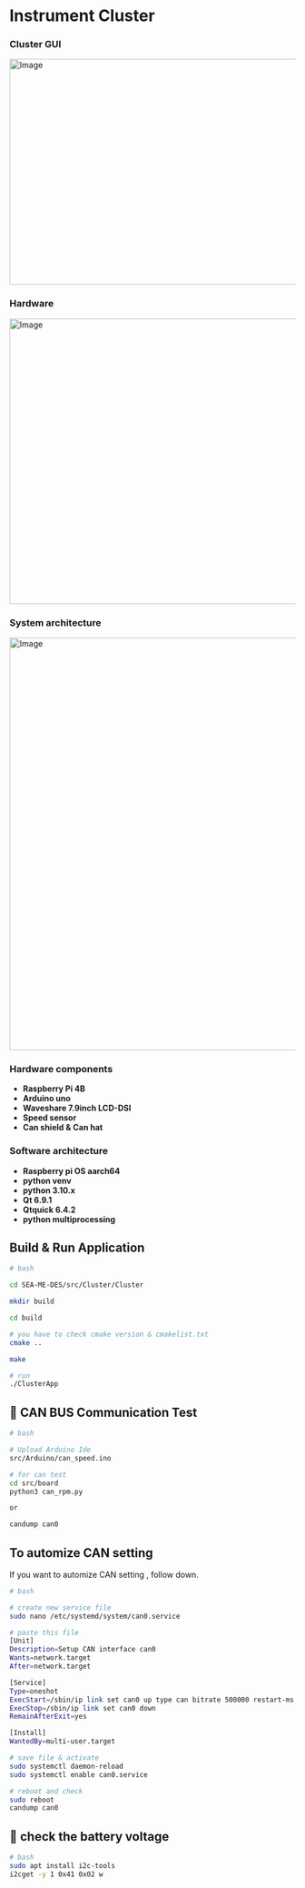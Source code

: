 <!-- cluster 부분 -->
# Instrument Cluster

### Cluster GUI
<!-- <p align="center"> -->
<img width="1276" height="397" alt="Image" src="https://github.com/user-attachments/assets/7978a139-d85e-47fb-96e7-0c468c9e55b5" />
<!-- </p> -->

### Hardware
<!-- <p align="center"> -->
<img width="630" height="502" alt="Image" src="https://github.com/user-attachments/assets/75017de1-eb9d-4e1a-8a69-e72a90c90cb2" />
<!-- </p> -->

### System architecture
<img width="1188" height="726" alt="Image" src="https://github.com/user-attachments/assets/d8bef1b4-f8c2-430f-bad6-66f989c535ee" />


### Hardware components
- **Raspberry Pi 4B**
- **Arduino uno**
- **Waveshare 7.9inch LCD-DSI**
- **Speed sensor**
- **Can shield & Can hat**

### Software architecture
 - **Raspberry pi OS aarch64**
 - **python venv**
 - **python 3.10.x**
 - **Qt 6.9.1**
 - **Qtquick 6.4.2**
 - **python multiprocessing**


## Build & Run  Application
```bash
# bash

cd SEA-ME-DES/src/Cluster/Cluster

mkdir build

cd build

# you have to check cmake version & cmakelist.txt
cmake ..

make 

# run
./ClusterApp
```

## 🔗 CAN BUS Communication Test

```bash
# bash

# Upload Arduino Ide
src/Arduino/can_speed.ino

# for can test
cd src/board
python3 can_rpm.py 

or 

candump can0
```

## To automize CAN setting 
If you want to automize CAN setting , follow down.
```bash
# bash

# create new service file
sudo nano /etc/systemd/system/can0.service 
```
```bash
# paste this file 
[Unit]
Description=Setup CAN interface can0
Wants=network.target
After=network.target

[Service]
Type=oneshot
ExecStart=/sbin/ip link set can0 up type can bitrate 500000 restart-ms 100
ExecStop=/sbin/ip link set can0 down
RemainAfterExit=yes

[Install]
WantedBy=multi-user.target
```
```bash
# save file & activate
sudo systemctl daemon-reload
sudo systemctl enable can0.service
```
```bash
# reboot and check 
sudo reboot
candump can0
```


## 🔋 check the battery voltage
```bash
# bash
sudo apt install i2c-tools
i2cget -y 1 0x41 0x02 w
```
